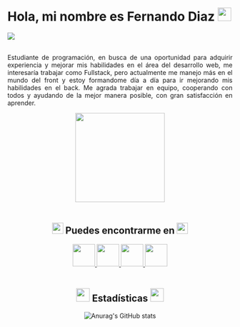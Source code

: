 <div>
<h1 class="title">Hola, mi nombre es Fernando Diaz <img src="https://emojipedia-us.s3.amazonaws.com/source/microsoft-teams/337/person-raising-hand_light-skin-tone_1f64b-1f3fb_1f3fb.png" width="30" height="30"></h1>

<img src="https://cdn.discordapp.com/attachments/963137601152364554/1002719968237985792/Black_Modern_Personal_LinkedIn_Banner_1500_500_px.png">
<br><br>

<div align="justify">

Estudiante de programación, en busca de una oportunidad para adquirir experiencia y mejorar mis habilidades en el área del desarrollo web, me interesaría trabajar como Fullstack, pero actualmente me manejo más en el mundo del front y estoy formandome día a día para ir mejorando mis habilidades en el back. Me agrada trabajar en equipo, cooperando con todos y ayudando de la mejor manera posible, con gran satisfacción en aprender.

</div>

<div align="center">

<img src="https://emojipedia-us.s3.amazonaws.com/source/microsoft-teams/337/man-technologist-light-skin-tone_1f468-1f3fb-200d-1f4bb.png" width="200">

</div>
<br>
<div align="center">
<h2><img src="https://emojipedia-us.s3.amazonaws.com/source/microsoft-teams/337/backhand-index-pointing-down_light-skin-tone_1f447-1f3fb_1f3fb.png" width="25" height="25"> Puedes encontrarme en <img src="https://emojipedia-us.s3.amazonaws.com/source/microsoft-teams/337/backhand-index-pointing-down_light-skin-tone_1f447-1f3fb_1f3fb.png" width="25" height="25"></h2>
<a href="https://www.linkedin.com/in/fernandodiaz62/" target="_blank">
<img src="https://img.icons8.com/fluency/344/linkedin.png" width="50" height="50">
</a>

<a href="https://twitter.com/MetalDev_06" target="\_blank">
<img src="https://img.icons8.com/color/344/twitter-squared.png" width="50" height="50">
</a>

<a href="https://www.instagram.com/fernydiaz62/" target="_blank">
<img src="https://img.icons8.com/fluency/344/instagram-new.png" width="50" height="50">
</a>

<a href="https://drive.google.com/file/d/1LKO6nSTm61gestLCn65MiSPsUDvQJja7/view?usp=sharing" target="_blank">
<img src="https://img.icons8.com/fluency/344/resume.png" width="50" height="50">
</a>

</div>
<br>
<h2 align="center"><img src="https://emojipedia-us.s3.amazonaws.com/source/microsoft-teams/337/fire_1f525.png" width="30" height="30"> Estadísticas <img src="https://emojipedia-us.s3.amazonaws.com/source/microsoft-teams/337/fire_1f525.png" width="30" height="30"></h2>

<div align="center">

![Anurag's GitHub stats](https://github-readme-stats.vercel.app/api?username=Metaldev-06&show_icons=true&theme=nord)

</div>
